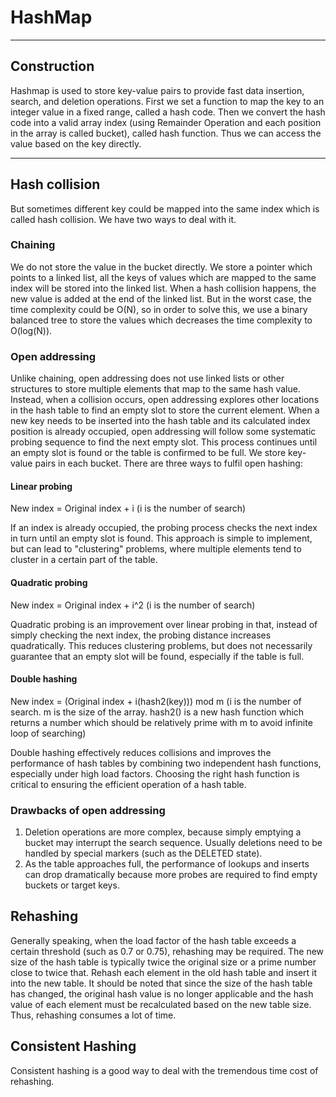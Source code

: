 # HashMap
---
## Construction  
Hashmap is used to store key-value pairs to provide fast data insertion, search, and deletion operations. First we set a 
function to map the key to an integer value in a fixed range, called a hash code. Then we convert the hash code into 
a valid array index (using Remainder Operation and each position in the array is called bucket), called hash function. Thus we can access the value based on the key directly.

---
## Hash collision  
But sometimes different key could be mapped into the same index which is called hash collision. We have two ways to deal with it.

### Chaining  
We do not store the value in the bucket directly. We store a pointer which points to a linked list, all the keys of values which
are mapped to the same index will be stored into the linked list. When a hash collision happens, the new value is added at the end of the linked list.
But in the worst case, the time complexity could be O(N), so in order to solve this, we use a binary balanced tree to store the values which decreases 
the time complexity to O(log(N)).  

### Open addressing  
Unlike chaining, open addressing does not use linked lists or other structures to store multiple elements that map to the same hash value. Instead, when a collision occurs, open addressing explores other locations in the hash table to find an empty slot to store the current element. When a new key needs to be inserted into the hash table and its calculated index position is already occupied, open addressing will follow some systematic probing sequence to find the next empty slot. This process continues until an empty slot is found or the table is confirmed to be full. We store key-value pairs in each bucket. There are three ways to fulfil open hashing:  
#### Linear probing  
New index = Original index + i (i is the number of search) 

If an index is already occupied, the probing process checks the next index in turn until an empty slot is found. This approach is simple to implement, but can lead to "clustering" problems, where multiple elements tend to cluster in a certain part of the table.
#### Quadratic probing  
New index = Original index + i^2 (i is the number of search)  

Quadratic probing is an improvement over linear probing in that, instead of simply checking the next index, the probing distance increases quadratically. This reduces clustering problems, but does not necessarily guarantee that an empty slot will be found, especially if the table is full.
#### Double hashing  
New index = (Original index + i(hash2(key))) mod m (i is the number of search. m is the size of the array. hash2() is 
a new hash function which returns a number which should be relatively prime with m to avoid infinite loop of searching)  

Double hashing effectively reduces collisions and improves the performance of hash tables by combining two independent hash functions, especially under high load factors. Choosing the right hash function is critical to ensuring the efficient operation of a hash table.
### Drawbacks of open addressing  
1. Deletion operations are more complex, because simply emptying a bucket may interrupt the search sequence. Usually deletions need to be handled by special markers (such as the DELETED state).
2. As the table approaches full, the performance of lookups and inserts can drop dramatically because more probes are required to find empty buckets or target keys.

## Rehashing  
Generally speaking, when the load factor of the hash table exceeds a certain threshold (such as 0.7 or 0.75), rehashing may be required. The new size of the hash table is typically twice the original size or a prime number close to twice that. Rehash each element in the old hash table and insert it into the new table. It should be noted that since the size of the hash table has changed, the original hash value is no longer applicable and the hash value of each element must be recalculated based on the new table size. Thus, rehashing consumes a lot of time. 

## Consistent Hashing
Consistent hashing is a good way to deal with the tremendous time cost of rehashing. 
